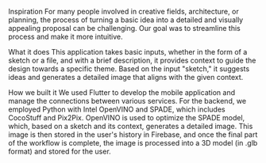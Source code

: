 Inspiration For many people involved in creative fields, architecture, or planning, the process of turning a basic idea into a detailed and visually appealing proposal can be challenging. Our goal was to streamline this process and make it more intuitive.

What it does This application takes basic inputs, whether in the form of a sketch or a file, and with a brief description, it provides context to guide the design towards a specific theme. Based on the input "sketch," it suggests ideas and generates a detailed image that aligns with the given context.

How we built it We used Flutter to develop the mobile application and manage the connections between various services. For the backend, we employed Python with Intel OpenVINO and SPADE, which includes CocoStuff and Pix2Pix. OpenVINO is used to optimize the SPADE model, which, based on a sketch and its context, generates a detailed image. This image is then stored in the user's history in Firebase, and once the final part of the workflow is complete, the image is processed into a 3D model (in .glb format) and stored for the user.
